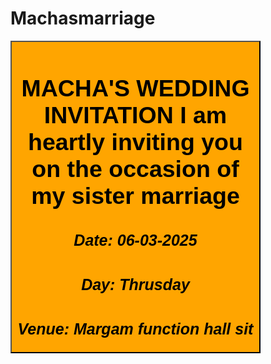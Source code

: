 # Machasmarriage
<style>



button{

background-color: skyblue;

color: black;

height:500px;

width: 400px;

font-size: 25px;

border-top-color: black;

border-block-end-color: green

border-end-end-radius: 20px;

background: orange;
}




</style>


<button>

<h2>MACHA'S WEDDING INVITATION</h

<p> I am heartly inviting you on the occasion of my sister marriage 

<h5>Date: 06-03-2025</h5>

<h5>Day: Thrusday </h5>

<h5>Venue: Margam function hall sit

</button>
